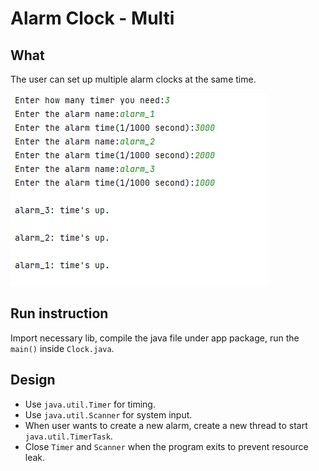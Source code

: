 # Alarm Clock - Multi

## What

The user can set up multiple alarm clocks at the same time.

![screenshot.png](img/screenshot.PNG)

## Run instruction
Import necessary lib, compile the java file under app package, run the `main()` inside `Clock.java`.

## Design
- Use `java.util.Timer` for timing.
- Use `java.util.Scanner` for system input.
- When user wants to create a new alarm, create a new thread to start `java.util.TimerTask`.
- Close `Timer` and `Scanner` when the program exits to prevent resource leak.
